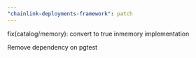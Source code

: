 ```yaml
---
"chainlink-deployments-framework": patch
---
```


fix(catalog/memory): convert to true inmemory implementation

Remove dependency on pgtest

